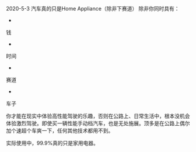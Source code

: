 2020-5-3 汽车真的只是Home Appliance（除非下赛道）
除非你同时具有：

- 
钱

- 
时间

- 
赛道

- 
车子

你才能在现实中体验高性能驾驶的乐趣，否则在公路上、日常生活中，根本没机会体验激烈驾驶。即使买一辆性能手动档汽车，也是无处施展。顶多是在公路上偶尔加个速超个车爽一下，任何其他技术都用不到。

实际使用中，99.9%真的只是家用电器。

